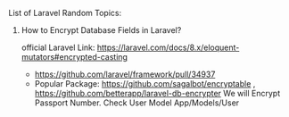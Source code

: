 List of Laravel Random Topics:

1) How to Encrypt Database Fields in Laravel?

	official Laravel Link: https://laravel.com/docs/8.x/eloquent-mutators#encrypted-casting
	* https://github.com/laravel/framework/pull/34937
	* Popular Package: https://github.com/sagalbot/encryptable , https://github.com/betterapp/laravel-db-encrypter
	We will Encrypt Passport Number. Check User Model App/Models/User